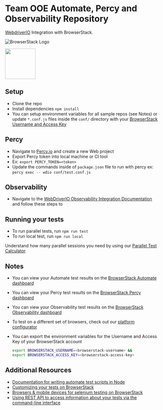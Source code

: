 # Team OOE Automate, Percy and Observability Repository
[WebdriverIO](http://webdriver.io/) Integration with BrowserStack.

![BrowserStack Logo](https://d98b8t1nnulk5.cloudfront.net/production/images/layout/logo-header.png?1469004780)

<img src = "https://webdriver.io/img/webdriverio.png" height = "100">

## Setup
* Clone the repo
* Install dependencies `npm install`
* You can setup environment variables for all sample repos (see Notes) or update `*.conf.js` files inside the `conf/` directory with your [BrowserStack Username and Access Key](https://www.browserstack.com/accounts/settings)

## Percy
* Navigate to [Percy.io](https://percy.io/) and create a new Web project
* Export Percy token into local machine or CI tool 
* Ex: `export PERCY_TOKEN=<token>`
* Update the commands inside of `package.json` file to run with percy ex: `percy exec -- wdio conf/test.conf.js`

## Observability
* Navigate to the [WebDriverIO Observability Integration Documentation](https://www.browserstack.com/docs/test-observability/quick-start/webdriverio) and follow these steps to 


## Running your tests
- To run parallel tests, run `npm run test`
- To run local test, run `npm run local`

 Understand how many parallel sessions you need by using our [Parallel Test Calculator](https://www.browserstack.com/automate/parallel-calculator?ref=github)

## Notes
* You can view your Automate test results on the [BrowserStack Automate dashboard](https://www.browserstack.com/automate)
* You can view your Percy test results on the [BrowserStack Percy dashboard](https://percy.io/)
* You can view your Observability test results on the [BrowserStack Observability dashboard](https://observability.browserstack.com/)
* To test on a different set of browsers, check out our [platform configurator](https://www.browserstack.com/automate/capabilities)
* You can export the environment variables for the Username and Access Key of your BrowserStack account
  
  ```sh
  export BROWSERSTACK_USERNAME=<browserstack-username> &&
  export BROWSERSTACK_ACCESS_KEY=<browserstack-access-key>
  ```
  
## Additional Resources
* [Documentation for writing automate test scripts in Node](https://www.browserstack.com/automate/node)
* [Customizing your tests on BrowserStack](https://www.browserstack.com/automate/capabilities)
* [Browsers & mobile devices for selenium testing on BrowserStack](https://www.browserstack.com/list-of-browsers-and-platforms?product=automate)
* [Using REST API to access information about your tests via the command-line interface](https://www.browserstack.com/automate/rest-api)

